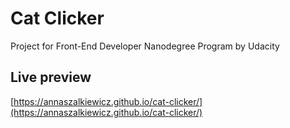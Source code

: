 # Cat Clicker

Project for Front-End Developer Nanodegree Program by Udacity

## Live preview

[https://annaszalkiewicz.github.io/cat-clicker/](https://annaszalkiewicz.github.io/cat-clicker/)